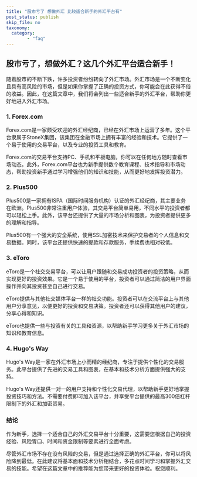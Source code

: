 ```yaml
---
title: "股市亏了 想做外汇 比较适合新手的外汇平台有"
post_status: publish
skip_file: no
taxonomy:
  category:
        - "faq"
---
```


## 股市亏了，想做外汇？这几个外汇平台适合新手！

随着股市的不断下跌，许多投资者纷纷转向了外汇市场。外汇市场是一个不断变化且具有高风险的市场，但是如果你掌握了正确的投资方式，你可能会在此获得不俗的收益。因此，在这篇文章中，我们将会列出一些适合新手的外汇平台，帮助你更好地进入外汇市场。

### 1\. Forex.com

Forex.com是一家颇受欢迎的外汇经纪商，已经在外汇市场上运营了多年。这个平台隶属于StoneX集团，该集团在金融市场上拥有丰富的经验和技术。它提供了一个易于使用的交易平台，以及专业的投资工具和教育。

Forex.com的交易平台支持PC、手机和平板电脑，你可以在任何地方随时查看市场动态。此外，Forex.com平台也为新手提供数个教育课程、技术指导和市场动态，帮助投资新手通过学习增强他们的知识和技能，从而更好地发挥投资潜力。

### 2\. Plus500

Plus500是一家拥有ISPA（国际时间服务机构）认证的外汇经纪商，其主要业务在欧洲。Plus500非常注重用户体验，其交易平台简单易用，不同水平的投资者都可以轻松上手。此外，该平台还提供了大量的市场分析和图表，为投资者提供更多的理解和指导。

Plus500有一个强大的安全系统，使用SSL加密技术来保护交易者的个人信息和交易数据。同时，该平台还提供快速的提款和存款服务，手续费也相对较低。

### 3\. eToro

eToro是一个社交交易平台，可以让用户跟随和交易成功投资者的投资策略，从而实现更好的投资效果。它是一个易于使用的平台，投资者可以通过简洁的用户界面操作并向其投资甚至自己进行交易。

eToro提供与其他社交媒体平台一样的社交功能。投资者可以在交流平台上与其他用户分享意见，以便更好的投资和交易决策。投资者还可以获得其他用户的建议，分享心得和知识。

eToro也提供一些与投资有关的工具和资源，以帮助新手学习更多关于外汇市场的知识和教育信息。

### 4\. Hugo's Way

Hugo's Way是一家在外汇市场上小而精的经纪商，专注于提供个性化的交易服务。此平台提供了先进的交易工具和图表，在基本和技术分析方面提供强大的支持。

Hugo's Way还提供一对一的用户支持和个性化交易代理，以帮助新手更好地掌握投资技巧和方法。不需要付费即可加入该平台，并享受平台提供的最高300倍杠杆限制下的外汇和加密贸易。

### 结论

作为新手，选择一个适合自己的外汇交易平台十分重要，这需要您根据自己的投资经验、风险胃口、时间和资金限制等要素进行全面考虑。

尽管外汇市场不存在没有风险的交易，但是通过选择正确的外汇平台，你可以将风险降到最低。在此建议将基本面和技术分析相结合，多花点时间学习和掌握外汇交易的技能。希望在这篇文章中的推荐能为您带来更好的投资体验。祝您顺利。
